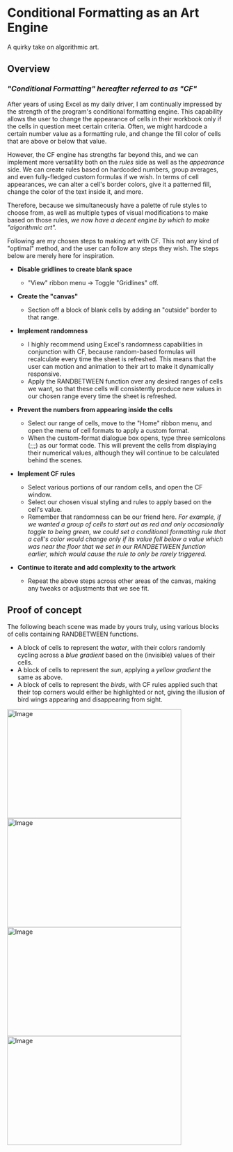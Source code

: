# **Conditional Formatting as an Art Engine**

A quirky take on algorithmic art.

## Overview

### _"Conditional Formatting" hereafter referred to as "CF"_

After years of using Excel as my daily driver, I am continually impressed by the strength of the program's conditional formatting engine. This capability allows the user to change the appearance of cells in their workbook only if the cells in question meet certain criteria. Often, we might hardcode a certain number value as a formatting rule, and change the fill color of cells that are above or below that value.

However, the CF engine has strengths far beyond this, and we can implement more versatility both on the _rules_ side as well as the _appearance_ side. We can create rules based on hardcoded numbers, group averages, and even fully-fledged custom formulas if we wish. In terms of cell appearances, we can alter a cell's border colors, give it a patterned fill, change the color of the text inside it, and more. 

Therefore, because we simultaneously have a palette of rule styles to choose from, as well as multiple types of visual modifications to make based on those rules, _we now have a decent engine by which to make "algorithmic art"._

Following are my chosen steps to making art with CF. This not any kind of "optimal" method, and the user can follow any steps they wish. The steps below are merely here for inspiration.

- **Disable gridlines to create blank space**
    - "View" ribbon menu -> Toggle "Gridlines" off.

- **Create the "canvas"**
    - Section off a block of blank cells by adding an "outside" border to that range.

- **Implement randomness**
    - I highly recommend using Excel's randomness capabilities in conjunction with CF, because random-based formulas will recalculate every time the sheet is refreshed. This means that the user can motion and animation to their art to make it dynamically responsive.
    - Apply the RANDBETWEEN function over any desired ranges of cells we want, so that these cells will consistently produce new values in our chosen range every time the sheet is refreshed.

- **Prevent the numbers from appearing inside the cells**
    - Select our range of cells, move to the "Home" ribbon menu, and open the menu of cell formats to apply a custom format.
    - When the custom-format dialogue box opens, type three semicolons (;;;) as our format code. This will prevent the cells from displaying their numerical values, although they will continue to be calculated behind the scenes.

- **Implement CF rules**
    - Select various portions of our random cells, and open the CF window.
    - Select our chosen visual styling and rules to apply based on the cell's value.
    - Remember that randomness can be our friend here. _For example, if we wanted a group of cells to start out as red and only occasionally toggle to being green, we could set a conditional formatting rule that a cell's color would change only if its value fell below a value which was near the floor that we set in our RANDBETWEEN function earlier, which would cause the rule to only be rarely triggered._

- **Continue to iterate and add complexity to the artwork**
    - Repeat the above steps across other areas of the canvas, making any tweaks or adjustments that we see fit.

## Proof of concept

The following beach scene was made by yours truly, using various blocks of cells containing RANDBETWEEN functions.
- A block of cells to represent the _water_, with their colors randomly cycling across a _blue gradient_ based on the (invisible) values of their cells.
- A block of cells to represent the _sun_, applying a _yellow gradient_ the same as above.
- A block of cells to represent the _birds_, with CF rules applied such that their top corners would either be highlighted or not, giving the illusion of bird wings appearing and disappearing from sight.

<img width="400" height="250" alt="Image" src="https://github.com/user-attachments/assets/e96fb603-cc6b-41aa-8b72-773ce140fa53" />

<img width="400" height="250" alt="Image" src="https://github.com/user-attachments/assets/ba3fbfe2-441a-49be-a07f-c9843d5d6b2a" />

<img width="400" height="250" alt="Image" src="https://github.com/user-attachments/assets/cb615946-a351-4076-9feb-922b01ef5d0b" />

<img width="400" height="250" alt="Image" src="https://github.com/user-attachments/assets/c04882f3-c086-4245-9602-e35ff68cb523" />
